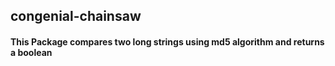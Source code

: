 ﻿## congenial-chainsaw

#### This Package compares two long strings using md5 algorithm and returns a boolean
